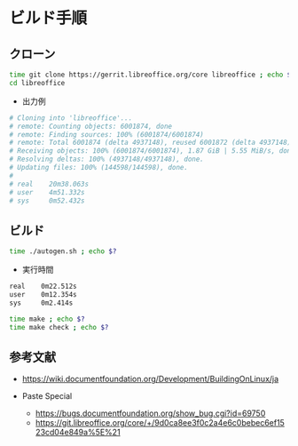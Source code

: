 # ビルド手順

##  クローン

```bash
time git clone https://gerrit.libreoffice.org/core libreoffice ; echo $?
cd libreoffice
```

- 出力例

```bash
# Cloning into 'libreoffice'...
# remote: Counting objects: 6001874, done
# remote: Finding sources: 100% (6001874/6001874)
# remote: Total 6001874 (delta 4937148), reused 6001872 (delta 4937148)
# Receiving objects: 100% (6001874/6001874), 1.87 GiB | 5.55 MiB/s, done.
# Resolving deltas: 100% (4937148/4937148), done.
# Updating files: 100% (144598/144598), done.
#
# real    20m38.063s
# user    4m51.332s
# sys     0m52.432s
```

##  ビルド

```bash
time ./autogen.sh ; echo $?
```

- 実行時間

```bash
real    0m22.512s
user    0m12.354s
sys     0m2.414s
```

```bash
time make ; echo $?
time make check ; echo $?
```

##  参考文献

- https://wiki.documentfoundation.org/Development/BuildingOnLinux/ja

- Paste Special
    - https://bugs.documentfoundation.org/show_bug.cgi?id=69750
    - https://git.libreoffice.org/core/+/9d0ca8ee3f0c2a4e6c0bebec6ef1523cd04e849a%5E%21
